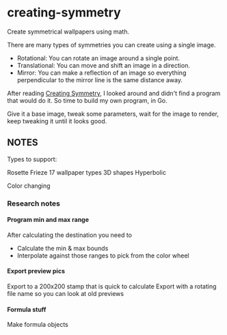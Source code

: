 # creating-symmetry
Create symmetrical wallpapers using math.

There are many types of symmetries you can create using a single image.
- Rotational: You can rotate an image around a single point.
- Translational: You can move and shift an image in a direction.
- Mirror: You can make a reflection of an image so everything perpendicular to the mirror line is the same distance away.

After reading [Creating Symmetry](https://www.amazon.com/Creating-Symmetry-Mathematics-Wallpaper-Patterns/dp/0691161739), I looked around and didn't find a program that would do it. So time to build my own program, in Go.

Give it a base image, tweak some parameters, wait for the image to render, keep tweaking it until it looks good.

## NOTES
Types to support:

Rosette
Frieze
17 wallpaper types
3D shapes
Hyperbolic

Color changing

### Research notes
#### Program min and max range
After calculating the destination you need to
- Calculate the min & max bounds
- Interpolate against those ranges to pick from the color wheel

#### Export preview pics
Export to a 200x200 stamp that is quick to calculate
Export with a rotating file name so you can look at old previews

#### Formula stuff
Make formula objects